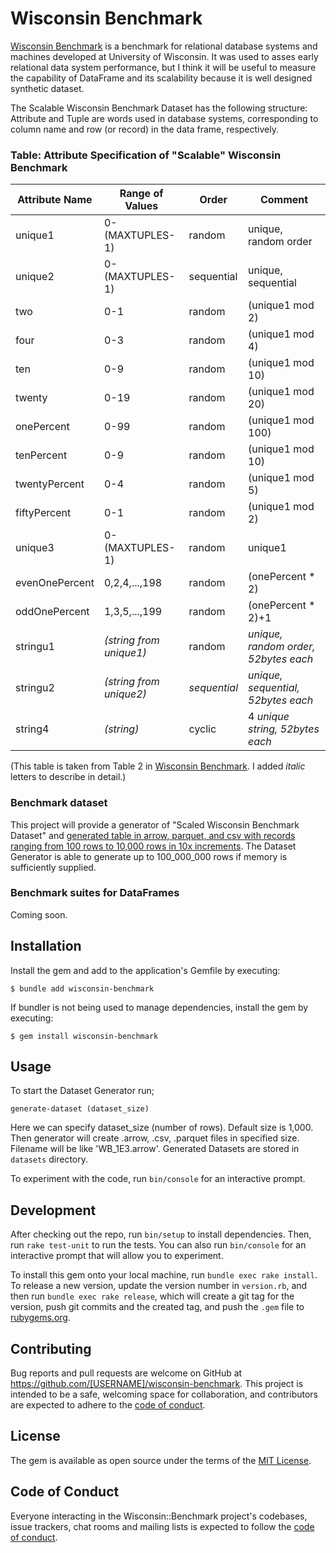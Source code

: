 # Wisconsin Benchmark

[Wisconsin Benchmark](http://jimgray.azurewebsites.net/benchmarkhandbook/chapter4.pdf) is a benchmark for relational database systems and machines developed at University of Wisconsin. It was used to asses early relational data system performance, but I think it will be useful to measure the capability of DataFrame and its scalability because it is well designed synthetic dataset.

The Scalable Wisconsin Benchmark Dataset has the following structure: Attribute and Tuple are words used in database systems, corresponding to column name and row (or record) in the data frame, respectively.

### Table: Attribute Specification of "Scalable" Wisconsin Benchmark

|Attribute Name| Range of Values | Order | Comment |
|--------------|-----------------|-------|---------|
|unique1       |0-(MAXTUPLES-1)  |random | unique, random order|
|unique2       |0-(MAXTUPLES-1)  |sequential | unique, sequential|
|two           |0-1 |random |(unique1 mod 2)|
|four          |0-3 |random |(unique1 mod 4)|
|ten           |0-9 |random |(unique1 mod 10)|
|twenty        |0-19 |random |(unique1 mod 20)|
|onePercent    |0-99 |random |(unique1 mod 100)|
|tenPercent    |0-9 |random |(unique1 mod 10)|
|twentyPercent |0-4 |random |(unique1 mod 5)|
|fiftyPercent  |0-1 |random |(unique1 mod 2)|
|unique3       |0-(MAXTUPLES-1)| random|unique1|
|evenOnePercent |0,2,4,...,198| random |(onePercent * 2)|
|oddOnePercent |1,3,5,...,199| random |(onePercent * 2)+1|
|stringu1      | _(string from unique1)_ |random |_unique, random order, 52bytes each_|
|stringu2      | _(string from unique2)_ |_sequential_|_unique, sequential, 52bytes each_|
|string4       | _(string)_ |cyclic|4 _unique string, 52bytes each_|

(This table is taken from Table 2 in [Wisconsin Benchmark](http://jimgray.azurewebsites.net/benchmarkhandbook/chapter4.pdf). I added _italic_ letters to describe in detail.)

### Benchmark dataset

This project will provide a generator of "Scaled Wisconsin Benchmark Dataset" and [generated table in arrow, parquet, and csv with records ranging from 100 rows to 10,000 rows in 10x increments](https://github.com/heronshoes/wisconsin-benchmark/tree/main/datasets). The Dataset Generator is able to generate up to 100_000_000 rows if memory is sufficiently supplied. 

### Benchmark suites for DataFrames

Coming soon.

## Installation

Install the gem and add to the application's Gemfile by executing:

    $ bundle add wisconsin-benchmark

If bundler is not being used to manage dependencies, install the gem by executing:

    $ gem install wisconsin-benchmark

## Usage

To start the Dataset Generator run;

```shell
generate-dataset (dataset_size)
```

Here we can specify dataset_size (number of rows). Default size is 1,000.
Then generator will create .arrow, .csv, .parquet files in specified size. Filename will be like 'WB_1E3.arrow'.
Generated Datasets are stored in `datasets` directory.

To experiment with the code, run `bin/console` for an interactive prompt.

## Development

After checking out the repo, run `bin/setup` to install dependencies. Then, run `rake test-unit` to run the tests. You can also run `bin/console` for an interactive prompt that will allow you to experiment.

To install this gem onto your local machine, run `bundle exec rake install`. To release a new version, update the version number in `version.rb`, and then run `bundle exec rake release`, which will create a git tag for the version, push git commits and the created tag, and push the `.gem` file to [rubygems.org](https://rubygems.org).

## Contributing

Bug reports and pull requests are welcome on GitHub at https://github.com/[USERNAME]/wisconsin-benchmark. This project is intended to be a safe, welcoming space for collaboration, and contributors are expected to adhere to the [code of conduct](https://github.com/[USERNAME]/wisconsin-benchmark/blob/main/CODE_OF_CONDUCT.md).

## License

The gem is available as open source under the terms of the [MIT License](https://opensource.org/licenses/MIT).

## Code of Conduct

Everyone interacting in the Wisconsin::Benchmark project's codebases, issue trackers, chat rooms and mailing lists is expected to follow the [code of conduct](https://github.com/[USERNAME]/wisconsin-benchmark/blob/main/CODE_OF_CONDUCT.md).
